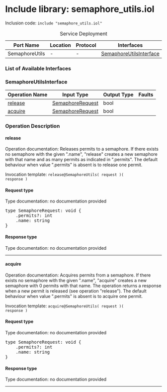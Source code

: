 # Include library: semaphore_utils.iol

Inclusion code: <code>include "semaphore_utils.iol"</code>

<table>
  <caption>Service Deployment</caption>
  <thead>
    <tr>
      <th>Port Name</th>
      <th>Location</th>
      <th>Protocol</th>
      <th>Interfaces</th>
    </tr>
  </thead>
  <tbody>
    <tr>
      <td>SemaphoreUtils</td>
      <td>-</td>
      <td>-</td>
      <td><a href="#SemaphoreUtilsInterface">SemaphoreUtilsInterface</a></td>
    </tr>
  </tbody>
</table>

<h3>List of Available Interfaces</h3>

<h3 id="SemaphoreUtilsInterface">SemaphoreUtilsInterface</h3>

<table>
  <thead>
    <tr>
      <th>Operation Name</th>
      <th>Input Type</th>
      <th>Output Type</th>
      <th>Faults</th>
    </tr>
  </thead>
  <tbody>
    <tr>
      <td><a href="#release">release</a></td>
      <td><a href="#SemaphoreRequest">SemaphoreRequest</a></td>
      <td>bool</td>
      <td>
      </td>
    </tr>
    <tr>
      <td><a href="#acquire">acquire</a></td>
      <td><a href="#SemaphoreRequest">SemaphoreRequest</a></td>
      <td>bool</td>
      <td>
      </td>
    </tr>
  </tbody>
</table>

### Operation Description


#### release
Operation documentation: 
	 Releases permits to a semaphore.
	 If there exists no semaphore with the given ".name", "release" creates a
	 new semaphore with that name and as many permits as indicated in ".permits".
	 The default behaviour when value ".permits" is absent is to release one permit.
	

Invocation template: <code>release@SemaphoreUtils( request )( response )</code>

<h4 id="SemaphoreRequest">Request type</h4>

Type documentation: no documentation provided 
<pre>type SemaphoreRequest: void {
	.permits?: int
	.name: string
}</pre>


<h4>Response type</h4>
Type documentation: no documentation provided 





---

#### acquire
Operation documentation: 
	  Acquires permits from a semaphore.
	  If there exists no semaphore with the given ".name", "acquire" creates a 
	  new semaphore with 0 permits with that name.
	  The operation returns a response when a new permit is released (see operation "release").
	  The default behaviour when value ".permits" is absent is to acquire one permit.
	 

Invocation template: <code>acquire@SemaphoreUtils( request )( response )</code>

<h4 id="SemaphoreRequest">Request type</h4>

Type documentation: no documentation provided 
<pre>type SemaphoreRequest: void {
	.permits?: int
	.name: string
}</pre>


<h4>Response type</h4>
Type documentation: no documentation provided 





---





